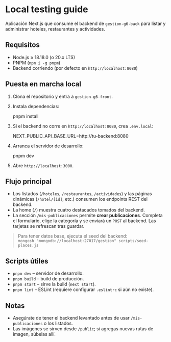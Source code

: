 # Local testing guide

Aplicación Next.js que consume el backend de `gestion-g6-back` para listar y administrar hoteles, restaurantes y actividades.

## Requisitos

- Node.js ≥ 18.18.0 (o 20.x LTS)
- PNPM (`npm i -g pnpm`)
- Backend corriendo (por defecto en `http://localhost:8080`)

## Puesta en marcha local

1. Clona el repositorio y entra a `gestion-g6-front`.
2. Instala dependencias:

   pnpm install

3. Si el backend no corre en `http://localhost:8080`, crea `.env.local`:

   NEXT_PUBLIC_API_BASE_URL=http://tu-backend:8080

4. Arranca el servidor de desarrollo:

   pnpm dev

5. Abre `http://localhost:3000`.

## Flujo principal

- Los listados (`/hoteles`, `/restaurantes`, `/actividades`) y las páginas dinámicas (`/hotel/[id]`, etc.) consumen los endpoints REST del backend.
- La home (`/`) muestra cuatro destacados tomados del backend.
- La sección `/mis-publicaciones` permite **crear publicaciones**. Completa el formulario, elige la categoría y se enviará un `POST` al backend. Las tarjetas se refrescan tras guardar.

> Para tener datos base, ejecuta el seed del backend:  
> `mongosh "mongodb://localhost:27017/gestion" scripts/seed-places.js`

## Scripts útiles

- `pnpm dev` – servidor de desarrollo.
- `pnpm build` – build de producción.
- `pnpm start` – sirve la build (`next start`).
- `pnpm lint` – ESLint (requiere configurar `.eslintrc` si aún no existe).

## Notas

- Asegúrate de tener el backend levantado antes de usar `/mis-publicaciones` o los listados.
- Las imágenes se sirven desde `/public`; si agregas nuevas rutas de imagen, súbelas allí.

